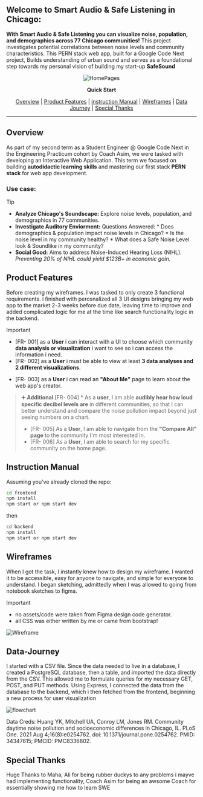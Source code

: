 ## Welcome to Smart Audio & Safe Listening in Chicago:

**With Smart Audio & Safe Listening you can visualize noise, population, and demographics across 77 Chicago communities!**
This project investigates potential correlations between noise levels and community characteristics. This PERN stack web app, built for a Google Code Next project, Builds understanding of urban sound and serves as a foundational step towards my personal vision of building my start-up **SafeSound**


<div align="center">

![HomePages](https://github.com/user-attachments/assets/3c2dc9c3-dbb7-499b-9ff6-c7f4c315ea8a)


**Quick Start**

[Overview](#Overview) | [Product Features](#Product-Features) | [instruction Manual](#instruction-manual) | [Wireframes](#Wireframes) | [Data Journey](#Data-Journey) | [Special Thanks](#Special-Thanks)

</div>

---

[//]: # (> 1. [Overview]&#40;#Overview&#41;)

[//]: # (> 1. [Product Features]&#40;#Product-Features&#41;)

[//]: # (> 2. [instruction Manual]&#40;#instruction-manual&#41;)

[//]: # (> 1. [Wireframes]&#40;#Wireframes&#41;)

[//]: # (> 1. [User Stories]&#40;#User-Stories&#41;)

[//]: # (>1. [Data Journey]&#40;#Data-Journey&#41;)

## Overview  

As part of my second term as a Student Engineer @ Google Code Next in the Engineering Practicum cohort by Coach Asim, we were tasked with developing an Interactive Web Application. This term we focused on building **autodidactic learning skills** and mastering our first stack **PERN stack** for web app development.

### Use case:
> [!TIP]
> *   **Analyze Chicago's Soundscape:** Explore noise levels, population, and demographics in 77 communities.
> *   **Investigate Auditory Enviorment:** Questions Answered:
    *   Does demographics & population impact noise levels in Chicago?
    *   Is the noise level in my community healthy?
    *   What does a Safe Noise Level look & Soundlike in my community?
> *   **Social Good:** Aims to address Noise-Induced Hearing Loss (NIHL).
  *Preventing 20% of NIHL could yield $123B+ in economic gain.*

## Product Features

Before creating my wireframes. I was tasked to only create 3 functional requirements. i finished with perosnalized all 3 UI designs bringing my web app to the market 2-3 weeks before due date, leaving time to improve and added complicated logic for me at the time like search functionality logic in the backend. 

>[!IMPORTANT]
>* [FR- 001] as a **User** i can interact with a UI to choose which community **data analysis or visualization** i want to see so i can access the information i need.
>* [FR- 002] as a **User** i must be able to view at least **3 data analyses and 2 different visualizations**. 
>  - [FR- 003] as a **User** i can read an **"About Me"** page to learn about the web app's creator.

>➕ **Additional** 
>  [FR- 004] * As a **user**, I am able **audibly hear how loud specific decibel levels are** in different communities, so that I can better understand and compare the noise pollution impact beyond just seeing numbers on a chart.
> * [FR- 005] As a **User**, I am able to navigate from the **"Compare All" page** to the community I'm most interested in.
> * [FR- 006] As a **User**, I am able to search for my specific community on the home page.

## Instruction Manual
Assuming you've already cloned the repo:

```sh
cd frontend
npm install
npm start or npm start dev
```

then

```sh
cd backend
npm install
npm start or npm start dev
```

## Wireframes
When I got the task, I instantly knew how to design my wireframe. I wanted it to be accessible, easy for anyone to navigate, and simple for everyone to understand. I began sketching, admittedly when I was allowed to going from notebook sketches to figma.
>[!IMPORTANT]
> * no assets/code were taken from Figma design code generator.
> * all CSS was either written by me or came from bootstrap!


![Wireframe](https://github.com/user-attachments/assets/ab078a32-51b6-4e7d-97a2-32d02398c61e)

## Data-Journey

I started with a CSV file. Since the data needed to live in a database, I created a PostgreSQL database, then a table, and imported the data directly from the CSV. This allowed me to formulate queries for my necessary GET, POST, and PUT methods. Using Express, I connected the data from the database to the backend, which i then fetched from the frontend, beginning a new process for user visualization

![flowchart](https://github.com/user-attachments/assets/99d57166-3540-4399-8085-58da1efbc510)


Data Creds:
Huang YK, Mitchell UA, Conroy LM, Jones RM. Community daytime noise pollution and socioeconomic differences in Chicago, IL. PLoS One. 2021 Aug 4;16(8):e0254762. doi: 10.1371/journal.pone.0254762. PMID: 34347815; PMCID: PMC8336802.

## Special Thanks

Huge Thanks to Maha, Ali for being rubber duckys to any problems i mayve had implementing functionality, Coach Asim for being an awsome Coach for essentially showing me how to learn SWE 


